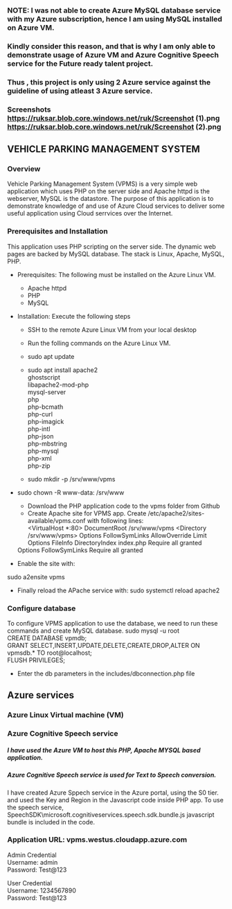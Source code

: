 ### NOTE: I was not able to create Azure MySQL database service with my Azure subscription, hence I am using MySQL installed on Azure VM.
### Kindly consider this reason, and that is why I am only able to demonstrate usage of Azure VM and Azure Cognitive Speech service for the Future ready talent project.
### Thus , this project is only using 2 Azure service against the guideline of using atleast 3 Azure service.
### Screenshots https://ruksar.blob.core.windows.net/ruk/Screenshot (1).png   https://ruksar.blob.core.windows.net/ruk/Screenshot (2).png
## VEHICLE PARKING MANAGEMENT SYSTEM
### Overview
Vehicle Parking Management System (VPMS) is a very simple web application which uses PHP on the server side and Apache httpd is the webserver, MySQL is the datastore. The purpose of this application is to demonstrate knowledge of and use of Azure Cloud services to deliver some useful application using Cloud serrvices over the Internet.

### Prerequisites and Installation

This application uses PHP scripting on the server side. The dynamic web pages are backed by MySQL database.
The stack is Linux, Apache, MySQL, PHP.

* Prerequisites: The following must be installed on the Azure Linux VM.
    * Apache httpd
    * PHP
    * MySQL

* Installation: Execute the following steps 
    * SSH to the remote Azure Linux VM from your local desktop
    * Run the folling commands on the Azure Linux VM.
    * sudo apt update
    * sudo apt install apache2 \
                 ghostscript \
                 libapache2-mod-php \
                 mysql-server \
                 php \
                 php-bcmath \
                 php-curl \
                 php-imagick \
                 php-intl \
                 php-json \
                 php-mbstring \
                 php-mysql \
                 php-xml \
                 php-zip

  * sudo mkdir -p /srv/www/vpms
* sudo chown -R www-data: /srv/www

    * Download the PHP application code to the vpms folder from Github
    * Create Apache site for VPMS app. Create /etc/apache2/sites-available/vpms.conf with following lines:   
<VirtualHost *:80>
    DocumentRoot /srv/www/vpms
    <Directory /srv/www/vpms>
        Options FollowSymLinks
        AllowOverride Limit Options FileInfo
        DirectoryIndex index.php
        Require all granted
    </Directory>
    <Directory /srv/www/vpms/>
        Options FollowSymLinks
        Require all granted
    </Directory>
</VirtualHost>

   * Enable the site with:

sudo a2ensite vpms
   * Finally reload the APache service with: sudo systemctl reload apache2   

### Configure database
To configure VPMS application to use the database, we need to run these commands and create MySQL database. 
sudo mysql -u root    
CREATE DATABASE vpmdb;    
GRANT SELECT,INSERT,UPDATE,DELETE,CREATE,DROP,ALTER ON vpmsdb.* TO root@localhost;    
FLUSH PRIVILEGES;    

   * Enter the db parameters in the includes/dbconnection.php file

## Azure services
### Azure Linux Virtual machine (VM)
### Azure Cognitive Speech service
##### I have used the Azure VM to host this PHP, Apache MYSQL based application. 
##### Azure Cognitive Speech service is used for Text to Speech conversion.
  I have created Azure Sppech service in the Azure portal, using the S0 tier. and used the Key and Region in the Javascript code inside PHP app.
  To use the speech service, SpeechSDK\microsoft.cognitiveservices.speech.sdk.bundle.js javascript bundle is included in the code.

  ### Application URL: vpms.westus.cloudapp.azure.com   

Admin Credential    
Username: admin   
Password: Test@123   

User Credential   
Username: 1234567890   
Password: Test@123    


